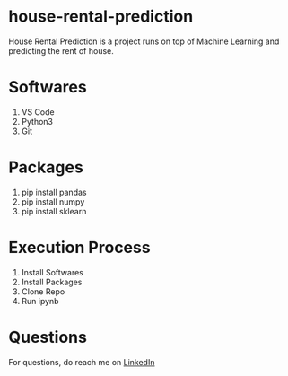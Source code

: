# house-rental-prediction
House Rental Prediction is a project runs on top of Machine Learning and predicting the rent of house.

# Softwares
1. VS Code
2. Python3
3. Git

# Packages
1. pip install pandas
2. pip install numpy
3. pip install sklearn

# Execution Process
1. Install Softwares
2. Install Packages
3. Clone Repo
4. Run ipynb

# Questions
For questions, do reach me on <a href="https://linkedin.com/in/MadhuPIoT">LinkedIn</a>
